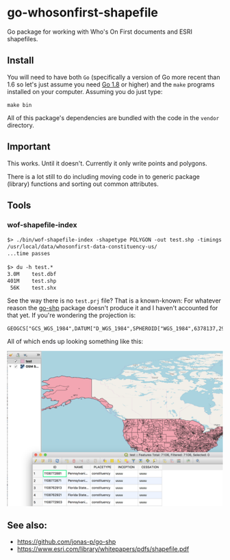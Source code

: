 # go-whosonfirst-shapefile

Go package for working with Who's On First documents and ESRI shapefiles.

## Install

You will need to have both `Go` (specifically a version of Go more recent than 1.6 so let's just assume you need [Go 1.8](https://golang.org/dl/) or higher) and the `make` programs installed on your computer. Assuming you do just type:

```
make bin
```

All of this package's dependencies are bundled with the code in the `vendor` directory.

## Important

This works. Until it doesn't. Currently it only write points and polygons.

There is a lot still to do including moving code in to generic package (library) functions and sorting out common attributes.

## Tools

### wof-shapefile-index

```
$> ./bin/wof-shapefile-index -shapetype POLYGON -out test.shp -timings /usr/local/data/whosonfirst-data-constituency-us/
...time passes

$> du -h test.*
3.0M	test.dbf
401M	test.shp
 56K	test.shx
```

See the way there is no `test.prj` file? That is a known-known: For whatever reason the [go-shp](https://github.com/jonas-p/go-shp) package doesn't produce it and I haven't accounted for that yet. If you're wondering the projection is:

```
GEOGCS["GCS_WGS_1984",DATUM["D_WGS_1984",SPHEROID["WGS_1984",6378137,298.257223563]],PRIMEM["Greenwich",0],UNIT["Degree",0.017453292519943295]]
```

All of which ends up looking something like this:

![](docs/images/20180815-constituencies.png)

## See also:

* https://github.com/jonas-p/go-shp
* https://www.esri.com/library/whitepapers/pdfs/shapefile.pdf
